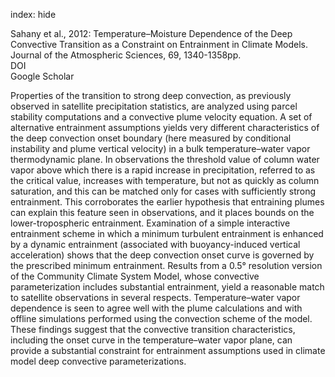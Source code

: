 index: hide

<div class="Citation">

  <div class="Citation-body">
    <div class="Citation-text">Sahany et al., 2012: Temperature–Moisture Dependence of the Deep Convective Transition as a Constraint on Entrainment in Climate Models. <span class="Article-journal">Journal of the Atmospheric Sciences, </span><span class="Article-volume">69, </span>1340-1358pp.</div>
    <div class="Citation-links">
      <div class="CitationLink" data-href="https://doi.org/10.1175/jas-d-11-0164.1">
        <div class="CitationLink-icon CitationLink-Doi"></div>
        <div class="CitationLink-text">DOI</div>
      </div>
      <div class="CitationLink" data-href="https://scholar.google.com/scholar?q=10.1175/jas-d-11-0164.1">
        <div class="CitationLink-icon CitationLink-Scholar"></div>
        <div class="CitationLink-text">Google Scholar</div>
      </div>
    </div>
  </div>
</div>

Properties of the transition to strong deep convection, as previously observed in satellite precipitation statistics, are analyzed using parcel stability computations and a convective plume velocity equation. A set of alternative entrainment assumptions yields very different characteristics of the deep convection onset boundary (here measured by conditional instability and plume vertical velocity) in a bulk temperature–water vapor thermodynamic plane. In observations the threshold value of column water vapor above which there is a rapid increase in precipitation, referred to as the critical value, increases with temperature, but not as quickly as column saturation, and this can be matched only for cases with sufficiently strong entrainment. This corroborates the earlier hypothesis that entraining plumes can explain this feature seen in observations, and it places bounds on the lower-tropospheric entrainment. Examination of a simple interactive entrainment scheme in which a minimum turbulent entrainment is enhanced by a dynamic entrainment (associated with buoyancy-induced vertical acceleration) shows that the deep convection onset curve is governed by the prescribed minimum entrainment. Results from a 0.5° resolution version of the Community Climate System Model, whose convective parameterization includes substantial entrainment, yield a reasonable match to satellite observations in several respects. Temperature–water vapor dependence is seen to agree well with the plume calculations and with offline simulations performed using the convection scheme of the model. These findings suggest that the convective transition characteristics, including the onset curve in the temperature–water vapor plane, can provide a substantial constraint for entrainment assumptions used in climate model deep convective parameterizations.

<div class="Citation-copy">

</div>